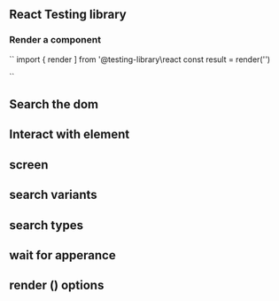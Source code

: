 ## React Testing library


### Render a component

``
import { render ] from '@testing-library\react
const result = render('<Component>')

``


## Search the dom


## Interact with element



## screen



## search variants


## search types


## wait for apperance


## render () options

